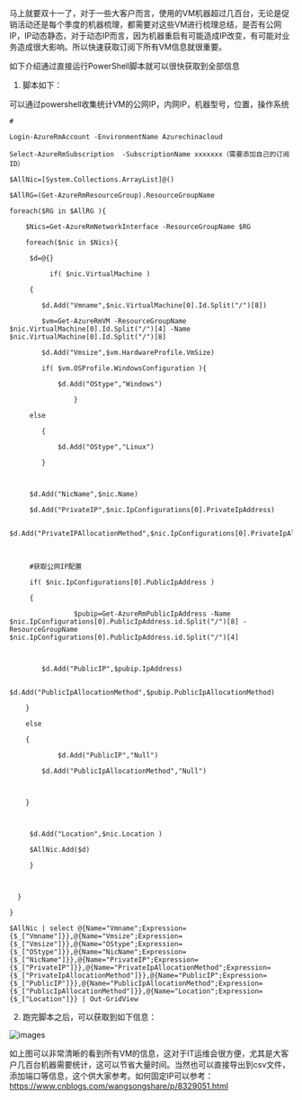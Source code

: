 马上就要双十一了，对于一些大客户而言，使用的VM机器超过几百台，无论是促销活动还是每个季度的机器梳理，都需要对这些VM进行梳理总结，是否有公网IP，IP动态静态，对于动态IP而言，因为机器重启有可能造成IP改变，有可能对业务造成很大影响。所以快速获取订阅下所有VM信息就很重要。

如下介绍通过直接运行PowerShell脚本就可以很快获取到全部信息

1. 脚本如下：

可以通过powershell收集统计VM的公网IP，内网IP，机器型号，位置，操作系统

```
#

Login-AzureRmAccount -EnvironmentName Azurechinacloud

Select-AzureRmSubscription  -SubscriptionName xxxxxxx（需要添加自己的订阅ID）

$AllNic=[System.Collections.ArrayList]@()

$AllRG=(Get-AzureRmResourceGroup).ResourceGroupName

foreach($RG in $AllRG ){

    $Nics=Get-AzureRmNetworkInterface -ResourceGroupName $RG

    foreach($nic in $Nics){

     $d=@{}

          if( $nic.VirtualMachine )

     {

        $d.Add("Vmname",$nic.VirtualMachine[0].Id.Split("/")[8])

        $vm=Get-AzureRmVM -ResourceGroupName $nic.VirtualMachine[0].Id.Split("/")[4] -Name $nic.VirtualMachine[0].Id.Split("/")[8]

        $d.Add("Vmsize",$vm.HardwareProfile.VmSize)

        if( $vm.OSProfile.WindowsConfiguration ){

            $d.Add("OStype","Windows")

                }

     else

        {

            $d.Add("OStype","Linux")

        }

     

     $d.Add("NicName",$nic.Name)

     $d.Add("PrivateIP",$nic.IpConfigurations[0].PrivateIpAddress)

     $d.Add("PrivateIPAllocationMethod",$nic.IpConfigurations[0].PrivateIpAllocationMethod)

 

     #获取公网IP配置

     if( $nic.IpConfigurations[0].PublicIpAddress )

     {

                $pubip=Get-AzureRmPublicIpAddress -Name $nic.IpConfigurations[0].PublicIpAddress.id.Split("/")[8] -ResourceGroupName $nic.IpConfigurations[0].PublicIpAddress.id.Split("/")[4]

 

        $d.Add("PublicIP",$pubip.IpAddress)

        $d.Add("PublicIpAllocationMethod",$pubip.PublicIpAllocationMethod)

    }

    else

    {

            $d.Add("PublicIP","Null")

        $d.Add("PublicIpAllocationMethod","Null")

   

    }

 

     $d.Add("Location",$nic.Location )

     $AllNic.Add($d)

     }

      

  }

}

$AllNic | select @{Name="Vmname";Expression={$_["Vmname"]}},@{Name="Vmsize";Expression={$_["Vmsize"]}},@{Name="OStype";Expression={$_["OStype"]}},@{Name="NicName";Expression={$_["NicName"]}},@{Name="PrivateIP";Expression={$_["PrivateIP"]}},@{Name="PrivateIpAllocationMethod";Expression={$_["PrivateIpAllocationMethod"]}},@{Name="PublicIP";Expression={$_["PublicIP"]}},@{Name="PublicIpAllocationMethod";Expression={$_["PublicIpAllocationMethod"]}},@{Name="Location";Expression={$_["Location"]}} | Out-GridView
```

2. 跑完脚本之后，可以获取到如下信息：

![images](https://github.com/CohenLyon/OCPChinaPTSALLDOCS/blob/patch-1/01.BLOG/images/Azure%20ASM%E6%A8%A1%E5%BC%8F%E4%B8%8B%E8%8E%B7%E5%8F%96VM%E4%BF%A1%E6%81%AF%EF%BC%88%E4%B8%80%EF%BC%8901.png)

如上图可以非常清晰的看到所有VM的信息，这对于IT运维会很方便，尤其是大客户几百台机器需要统计，这可以节省大量时间。当然也可以直接导出到csv文件，添加端口等信息，这个供大家参考。如何固定IP可以参考：https://www.cnblogs.com/wangsongshare/p/8329051.html
